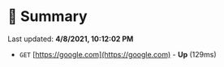 # 📖 Summary
Last updated: **4/8/2021, 10:12:02 PM**

- `GET` [https://google.com](https://google.com) - **Up** (129ms)
